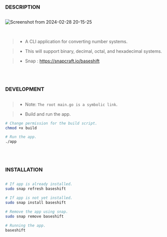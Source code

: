 ### DESCRIPTION
##
![Screenshot from 2024-02-28 20-15-25](https://github.com/kentlouisetonino/baseshift/assets/69438999/7c5b79a9-de15-4456-9dcf-5c421ebc17ad)



<br />

> - A CLI application for converting number systems.

> - This will support binary, decimal, octal, and hexadecimal systems.

> - Snap : https://snapcraft.io/baseshift

<br />
<br />



### DEVELOPMENT
##
> - Note: `The root main.go is a symbolic link`.

> - Build and run the app.

```bash
# Change permission for the build script.
chmod +x build

# Run the app.
./app
```

<br />
<br />



### INSTALLATION
##
```bash
# If app is already installed.
sudo snap refresh baseshift

# If app is not yet installed.
sudo snap install baseshift

# Remove the app using snap.
sudo snap remove baseshift

# Running the app.
baseshift
```
